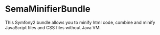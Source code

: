 # SemaMinifierBundle
This Symfony2 bundle allows you to minify html code, combine and minify JavaScript files and CSS files without Java VM.
